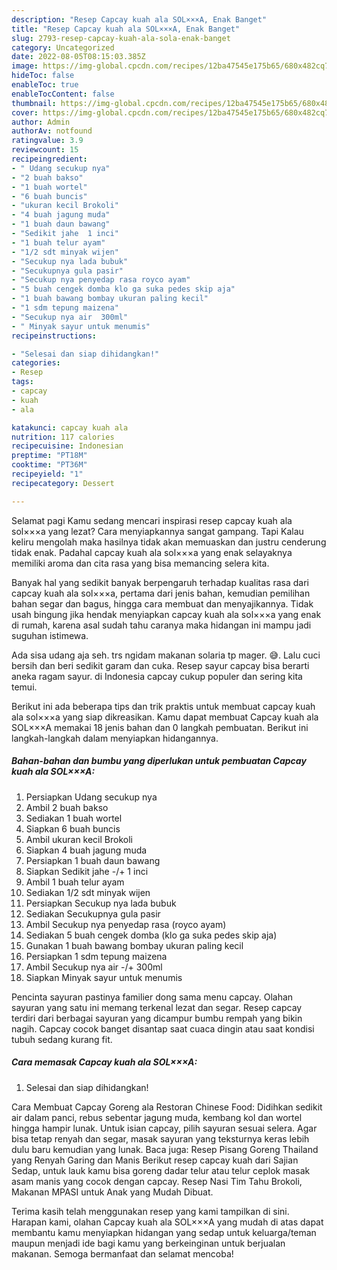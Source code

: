 ```yaml
---
description: "Resep Capcay kuah ala SOL×××A, Enak Banget"
title: "Resep Capcay kuah ala SOL×××A, Enak Banget"
slug: 2793-resep-capcay-kuah-ala-sola-enak-banget
category: Uncategorized
date: 2022-08-05T08:15:03.385Z
image: https://img-global.cpcdn.com/recipes/12ba47545e175b65/680x482cq70/capcay-kuah-ala-solxxxa-foto-resep-utama.jpg
hideToc: false
enableToc: true
enableTocContent: false
thumbnail: https://img-global.cpcdn.com/recipes/12ba47545e175b65/680x482cq70/capcay-kuah-ala-solxxxa-foto-resep-utama.jpg
cover: https://img-global.cpcdn.com/recipes/12ba47545e175b65/680x482cq70/capcay-kuah-ala-solxxxa-foto-resep-utama.jpg
author: Admin
authorAv: notfound
ratingvalue: 3.9
reviewcount: 15
recipeingredient:
- " Udang secukup nya"
- "2 buah bakso"
- "1 buah wortel"
- "6 buah buncis"
- "ukuran kecil Brokoli"
- "4 buah jagung muda"
- "1 buah daun bawang"
- "Sedikit jahe  1 inci"
- "1 buah telur ayam"
- "1/2 sdt minyak wijen"
- "Secukup nya lada bubuk"
- "Secukupnya gula pasir"
- "Secukup nya penyedap rasa royco ayam"
- "5 buah cengek domba klo ga suka pedes skip aja"
- "1 buah bawang bombay ukuran paling kecil"
- "1 sdm tepung maizena"
- "Secukup nya air  300ml"
- " Minyak sayur untuk menumis"
recipeinstructions:

- "Selesai dan siap dihidangkan!"
categories:
- Resep
tags:
- capcay
- kuah
- ala

katakunci: capcay kuah ala 
nutrition: 117 calories
recipecuisine: Indonesian
preptime: "PT18M"
cooktime: "PT36M"
recipeyield: "1"
recipecategory: Dessert

---
```



Selamat pagi Kamu sedang mencari inspirasi resep capcay kuah ala sol×××a yang lezat? Cara menyiapkannya sangat gampang. Tapi Kalau keliru mengolah maka hasilnya tidak akan memuaskan dan justru cenderung tidak enak. Padahal capcay kuah ala sol×××a yang enak selayaknya memiliki aroma dan cita rasa yang bisa memancing selera kita.


Banyak hal yang sedikit banyak berpengaruh terhadap kualitas rasa dari capcay kuah ala sol×××a, pertama dari jenis bahan, kemudian pemilihan bahan segar dan bagus, hingga cara membuat dan menyajikannya. Tidak usah bingung jika hendak menyiapkan capcay kuah ala sol×××a yang enak di rumah, karena asal sudah tahu caranya maka hidangan ini mampu jadi suguhan istimewa.

Ada sisa udang aja seh. trs ngidam makanan solaria tp mager. 😅. Lalu cuci bersih dan beri sedikit garam dan cuka. Resep sayur capcay bisa berarti aneka ragam sayur. di Indonesia capcay cukup populer dan sering kita temui.


Berikut ini ada beberapa tips dan trik praktis untuk membuat capcay kuah ala sol×××a yang siap dikreasikan. Kamu dapat membuat Capcay kuah ala SOL×××A memakai 18 jenis bahan dan 0 langkah pembuatan. Berikut ini langkah-langkah dalam menyiapkan hidangannya.

<!--inarticleads1-->

##### Bahan-bahan dan bumbu yang diperlukan untuk pembuatan Capcay kuah ala SOL×××A:

1. Persiapkan  Udang secukup nya
1. Ambil 2 buah bakso
1. Sediakan 1 buah wortel
1. Siapkan 6 buah buncis
1. Ambil ukuran kecil Brokoli
1. Siapkan 4 buah jagung muda
1. Persiapkan 1 buah daun bawang
1. Siapkan Sedikit jahe -/+ 1 inci
1. Ambil 1 buah telur ayam
1. Sediakan 1/2 sdt minyak wijen
1. Persiapkan Secukup nya lada bubuk
1. Sediakan Secukupnya gula pasir
1. Ambil Secukup nya penyedap rasa (royco ayam)
1. Sediakan 5 buah cengek domba (klo ga suka pedes skip aja)
1. Gunakan 1 buah bawang bombay ukuran paling kecil
1. Persiapkan 1 sdm tepung maizena
1. Ambil Secukup nya air -/+ 300ml
1. Siapkan  Minyak sayur untuk menumis


Pencinta sayuran pastinya familier dong sama menu capcay. Olahan sayuran yang satu ini memang terkenal lezat dan segar. Resep capcay terdiri dari berbagai sayuran yang dicampur bumbu rempah yang bikin nagih. Capcay cocok banget disantap saat cuaca dingin atau saat kondisi tubuh sedang kurang fit. 

<!--inarticleads2-->

##### Cara memasak Capcay kuah ala SOL×××A:


1. Selesai dan siap dihidangkan!

Cara Membuat Capcay Goreng ala Restoran Chinese Food: Didihkan sedikit air dalam panci, rebus sebentar jagung muda, kembang kol dan wortel hingga hampir lunak. Untuk isian capcay, pilih sayuran sesuai selera. Agar bisa tetap renyah dan segar, masak sayuran yang teksturnya keras lebih dulu baru kemudian yang lunak. Baca juga: Resep Pisang Goreng Thailand yang Renyah Garing dan Manis Berikut resep capcay kuah dari Sajian Sedap, untuk lauk kamu bisa goreng dadar telur atau telur ceplok masak asam manis yang cocok dengan capcay. Resep Nasi Tim Tahu Brokoli, Makanan MPASI untuk Anak yang Mudah Dibuat. 

Terima kasih telah menggunakan resep yang kami tampilkan di sini. Harapan kami, olahan Capcay kuah ala SOL×××A yang mudah di atas dapat membantu kamu menyiapkan hidangan yang sedap untuk keluarga/teman maupun menjadi ide bagi kamu yang berkeinginan untuk berjualan makanan. Semoga bermanfaat dan selamat mencoba!
